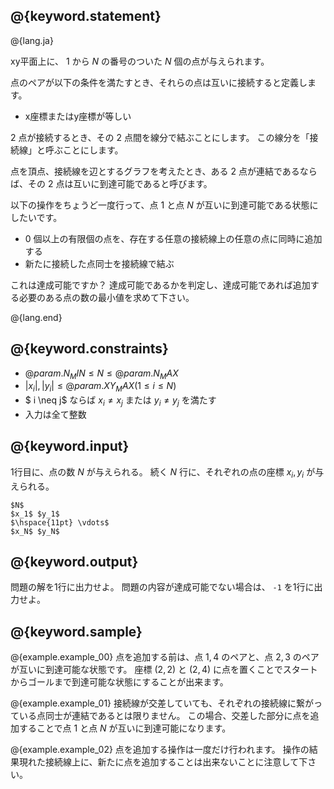 ## @{keyword.statement}

@{lang.ja}

xy平面上に、 $1$ から $N$ の番号のついた $N$ 個の点が与えられます。

点のペアが以下の条件を満たすとき、それらの点は互いに接続すると定義します。

- x座標またはy座標が等しい

2 点が接続するとき、その 2 点間を線分で結ぶことにします。
この線分を「接続線」と呼ぶことにします。

点を頂点、接続線を辺とするグラフを考えたとき、ある 2 点が連結であるならば、その 2 点は互いに到達可能であると呼びます。

以下の操作をちょうど一度行って、点 $1$ と点 $N$ が互いに到達可能である状態にしたいです。

- $0$ 個以上の有限個の点を、存在する任意の接続線上の任意の点に同時に追加する
- 新たに接続した点同士を接続線で結ぶ

これは達成可能ですか？
達成可能であるかを判定し、達成可能であれば追加する必要のある点の数の最小値を求めて下さい。

@{lang.end}
## @{keyword.constraints}

- $@{param.N_MIN} \leq N \leq @{param.N_MAX}$
- $|x_i|, |y_i| \leq @{param.XY_MAX} (1 \leq i \leq N)$
- $ i \neq j$ ならば $x_i \neq x_j$ または $y_i \neq y_j$ を満たす
- 入力は全て整数

## @{keyword.input}
1行目に、点の数 $N$ が与えられる。
続く $N$ 行に、それぞれの点の座標 $x_i, y_i$ が与えられる。

```
$N$
$x_1$ $y_1$
$\hspace{11pt} \vdots$
$x_N$ $y_N$
```

## @{keyword.output}
問題の解を1行に出力せよ。
問題の内容が達成可能でない場合は、 `-1` を1行に出力せよ。

## @{keyword.sample}

@{example.example_00}
点を追加する前は、点 $1, 4$ のペアと、点 $2, 3$ のペアが互いに到達可能な状態です。
座標 $(2, 2)$ と $(2, 4)$ に点を置くことでスタートからゴールまで到達可能な状態にすることが出来ます。

@{example.example_01}
接続線が交差していても、それぞれの接続線に繋がっている点同士が連結であるとは限りません。
この場合、交差した部分に点を追加することで点 $1$ と点 $N$ が互いに到達可能になります。

@{example.example_02}
点を追加する操作は一度だけ行われます。
操作の結果現れた接続線上に、新たに点を追加することは出来ないことに注意して下さい。
